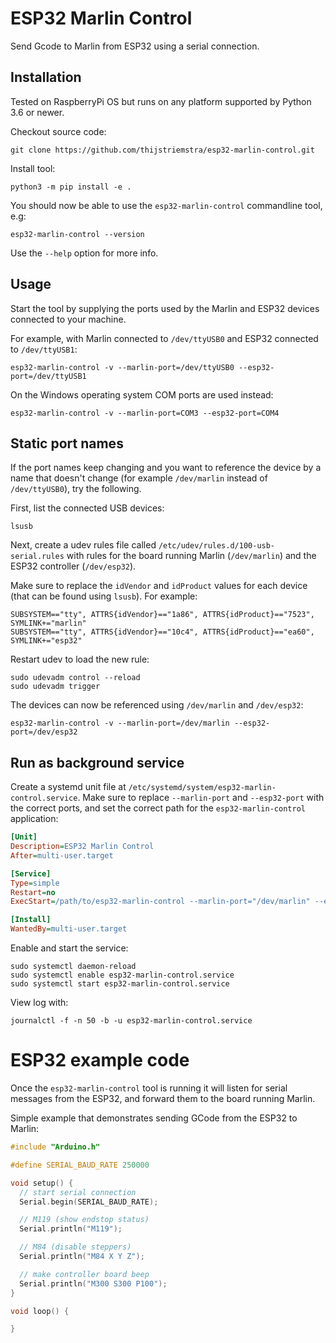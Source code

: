 # ESP32 Marlin Control

Send Gcode to Marlin from ESP32 using a serial connection.

## Installation

Tested on RaspberryPi OS but runs on any platform supported
by Python 3.6 or newer.

Checkout source code:

```console
git clone https://github.com/thijstriemstra/esp32-marlin-control.git
```

Install tool:

```console
python3 -m pip install -e .
```

You should now be able to use the `esp32-marlin-control` commandline tool,
e.g:

```console
esp32-marlin-control --version
```

Use the `--help` option for more info.

## Usage

Start the tool by supplying the ports used by the Marlin and ESP32 devices
connected to your machine.

For example, with Marlin connected to `/dev/ttyUSB0` and ESP32 connected
to `/dev/ttyUSB1`:

```console
esp32-marlin-control -v --marlin-port=/dev/ttyUSB0 --esp32-port=/dev/ttyUSB1
```

On the Windows operating system COM ports are used instead:

```console
esp32-marlin-control -v --marlin-port=COM3 --esp32-port=COM4
```

## Static port names

If the port names keep changing and you want to reference the device
by a name that doesn't change (for example `/dev/marlin` instead of
`/dev/ttyUSB0`), try the following.

First, list the connected USB devices:

```console
lsusb
```

Next, create a udev rules file called `/etc/udev/rules.d/100-usb-serial.rules` with
rules for the board running Marlin (`/dev/marlin`) and the ESP32 controller (`/dev/esp32`).

Make sure to replace the `idVendor` and `idProduct` values for each device (that can be
found using `lsusb`). For example:

```
SUBSYSTEM=="tty", ATTRS{idVendor}=="1a86", ATTRS{idProduct}=="7523", SYMLINK+="marlin"
SUBSYSTEM=="tty", ATTRS{idVendor}=="10c4", ATTRS{idProduct}=="ea60", SYMLINK+="esp32"
```

Restart udev to load the new rule:

```console
sudo udevadm control --reload
sudo udevadm trigger
```

The devices can now be referenced using `/dev/marlin` and `/dev/esp32`:

```console
esp32-marlin-control -v --marlin-port=/dev/marlin --esp32-port=/dev/esp32
```

## Run as background service

Create a systemd unit file at `/etc/systemd/system/esp32-marlin-control.service`.
Make sure to replace `--marlin-port` and `--esp32-port` with the correct ports,
and set the correct path for the `esp32-marlin-control` application:

```ini
[Unit]
Description=ESP32 Marlin Control
After=multi-user.target

[Service]
Type=simple
Restart=no
ExecStart=/path/to/esp32-marlin-control --marlin-port="/dev/marlin" --esp32-port="/dev/esp32"

[Install]
WantedBy=multi-user.target
```

Enable and start the service:

```console
sudo systemctl daemon-reload
sudo systemctl enable esp32-marlin-control.service
sudo systemctl start esp32-marlin-control.service
```

View log with:

```console
journalctl -f -n 50 -b -u esp32-marlin-control.service
```

# ESP32 example code

Once the `esp32-marlin-control` tool is running it will listen for serial messages from the
ESP32, and forward them to the board running Marlin.

Simple example that demonstrates sending GCode from the ESP32 to Marlin:

```c++
#include "Arduino.h"

#define SERIAL_BAUD_RATE 250000

void setup() {
  // start serial connection
  Serial.begin(SERIAL_BAUD_RATE);

  // M119 (show endstop status)
  Serial.println("M119");

  // M84 (disable steppers)
  Serial.println("M84 X Y Z");

  // make controller board beep
  Serial.println("M300 S300 P100");
}

void loop() {

}
```
